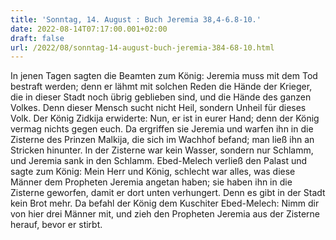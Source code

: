 ```yaml
---
title: 'Sonntag, 14. August : Buch Jeremia 38,4-6.8-10.'
date: 2022-08-14T07:17:00.001+02:00
draft: false
url: /2022/08/sonntag-14-august-buch-jeremia-384-68-10.html
---
```


In jenen Tagen sagten die Beamten zum König: Jeremia muss mit dem Tod bestraft werden; denn er lähmt mit solchen Reden die Hände der Krieger, die in dieser Stadt noch übrig geblieben sind, und die Hände des ganzen Volkes. Denn dieser Mensch sucht nicht Heil, sondern Unheil für dieses Volk. Der König Zidkija erwiderte: Nun, er ist in eurer Hand; denn der König vermag nichts gegen euch. Da ergriffen sie Jeremia und warfen ihn in die Zisterne des Prinzen Malkija, die sich im Wachhof befand; man ließ ihn an Stricken hinunter. In der Zisterne war kein Wasser, sondern nur Schlamm, und Jeremia sank in den Schlamm. Ebed-Melech verließ den Palast und sagte zum König: Mein Herr und König, schlecht war alles, was diese Männer dem Propheten Jeremia angetan haben; sie haben ihn in die Zisterne geworfen, damit er dort unten verhungert. Denn es gibt in der Stadt kein Brot mehr. Da befahl der König dem Kuschiter Ebed-Melech: Nimm dir von hier drei Männer mit, und zieh den Propheten Jeremia aus der Zisterne herauf, bevor er stirbt.
